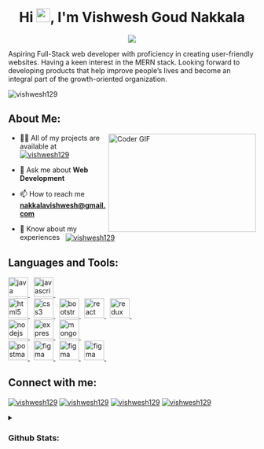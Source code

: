 

<h1 align="center">Hi <img src="https://media.giphy.com/media/hvRJCLFzcasrR4ia7z/giphy.gif" width="28">, I'm Vishwesh Goud Nakkala</h1>
<p align="center">
  <img src="https://readme-typing-svg.herokuapp.com/?lines=MERN+Stack+Developer+from+India&color=F77F18&center=true&width=500&height=40"/>
</p>

<p>Aspiring Full-Stack web developer with proficiency in creating user-friendly websites. Having a keen interest in the MERN stack. Looking forward to developing products that help improve people’s lives and become an integral part of the growth-oriented organization.</p>

<p align="left"> <img src="https://komarev.com/ghpvc/?username=vishwesh129&label=Profile%20views&color=red&style=for-the-badge" alt="vishwesh129" /> </p>

## About Me:
<img align="right" alt="Coder GIF" height=200 width=300 src="https://cdn.dribbble.com/users/14374/screenshots/3153764/media/08149640c0762f4fe83af0e15378d5bc.gif" />


- 👨‍💻 All of my projects are available at &nbsp; <a href="https://vishwesh129.github.io" target="blank"><img align="center" src="https://img.shields.io/badge/-Portfolio-purple?style=for-the-badge&logo=Github&logoColor=white" alt="vishwesh129" /></a>

- 💬 Ask me about **Web Development**

- 📫 How to reach me **nakkalavishwesh@gmail.com**

- 📄 Know about my experiences &nbsp; <a href="https://drive.google.com/file/d/1V6YjI9ekR3lIPcNDnVtJZhJCa14Nfmer/view?usp=sharing" target="blank"><img align="center" src="https://img.shields.io/badge/-Resume-orange?style=for-the-badge" alt="vishwesh129" /></a>

## Languages and Tools:
<p align="left"> 
  <a href="https://www.java.com" target="_blank" > 
    <img src="https://www.vectorlogo.zone/logos/java/java-icon.svg" alt="java" width="40" height="40"/> 
  </a> 
  &nbsp;
  <a href="https://developer.mozilla.org/en-US/docs/Web/JavaScript" target="_blank"> 
    <img src="https://upload.vectorlogo.zone/logos/javascript/images/239ec8a4-163e-4792-83b6-3f6d96911757.svg" alt="javascript" width="40" height="40"/> 
  </a> 
  &nbsp;
  <br />
  <a href="https://www.w3.org/html/" target="_blank"> 
    <img src="https://www.vectorlogo.zone/logos/w3_html5/w3_html5-icon.svg" alt="html5" width="40" height="40"/> 
  </a> 
  &nbsp;
  <a href="https://www.w3schools.com/css/" target="_blank" > 
    <img src="https://www.vectorlogo.zone/logos/w3_css/w3_css-icon.svg" alt="css3" width="40" height="40"/> 
  </a> 
  &nbsp;
  <a href="https://getbootstrap.com" target="_blank" > 
    <img src="https://upload.vectorlogo.zone/logos/getbootstrap/images/987f8f6c-263a-47b1-a85d-853cfca215d9.svg" alt="bootstrap" width="40" height="40"/>      </a> 
  &nbsp;
  <a href="https://reactjs.org/" target="_blank"> 
    <img src="https://www.vectorlogo.zone/logos/reactjs/reactjs-icon.svg" alt="react" width="40" height="40"/> 
  </a> 
  &nbsp;
  <a href="https://redux.js.org" target="_blank"> 
    <img src="https://cdn.worldvectorlogo.com/logos/redux.svg" alt="redux" width="40" height="40"/> 
  </a> 
  &nbsp;
  <br />
  <a href="https://nodejs.org" target="_blank"> 
    <img src="https://www.vectorlogo.zone/logos/nodejs/nodejs-icon.svg" alt="nodejs" width="40" height="40"/> 
  </a> 
  &nbsp;
  <a href="https://expressjs.com" target="_blank" rel="noreferrer"> 
    <img src="https://www.vectorlogo.zone/logos/expressjs/expressjs-icon.svg" alt="express" width="40" height="40"/> 
  </a> 
  &nbsp;
  <a href="https://www.mongodb.com/" target="_blank" rel="noreferrer"> 
    <img src="https://www.vectorlogo.zone/logos/mongodb/mongodb-icon.svg" alt="mongodb" width="40" height="40"/> 
  </a> 
  &nbsp;
  <br />
  <a href="https://postman.com" target="_blank" rel="noreferrer"> 
    <img src="https://www.vectorlogo.zone/logos/getpostman/getpostman-icon.svg" alt="postman" width="40" height="40"/> 
  </a> 
  &nbsp;
  <a href="https://www.figma.com/" target="_blank" rel="noreferrer"> 
    <img src="https://www.vectorlogo.zone/logos/figma/figma-icon.svg" alt="figma" width="40" height="40"/> 
  </a> 
  &nbsp;
  <a href="https://www.inkscape.com/" target="_blank" rel="noreferrer"> 
    <img src="https://www.vectorlogo.zone/logos/inkscape/inkscape-icon.svg" alt="figma" width="40" height="40"/> 
  </a> 
  &nbsp;
  <a href="https://www.canva.com/" target="_blank" rel="noreferrer"> 
    <img src="https://www.vectorlogo.zone/logos/canva/canva-icon.svg" alt="figma" width="40" height="40"/> 
  </a> 
  &nbsp;
</p>

## Connect with me:
<p align="left">
<a href="https://linkedin.com/in/vishwesh129/" target="blank"><img align="center" src="https://img.shields.io/badge/-LinkedIn-0e76a8?style=for-the-badge&logo=Linkedin&logoColor=white" alt="vishwesh129" /></a>
<a href="https://instagram.com/vishwesshhh_/" target="blank"><img align="center" src="https://img.shields.io/badge/-Instagram-%23E4405F?style=for-the-badge&logo=Instagram&logoColor=white" alt="vishwesh129" /></a>
<a href="https://twitter.com/VishuVishwesh" target="blank"><img align="center" src="https://img.shields.io/badge/-Twitter-1d9bf0?style=for-the-badge&logo=Twitter&logoColor=white" alt="vishwesh129" /></a>
<a href="https://t.me/reactjssolution" target="blank"><img align="center" src="https://img.shields.io/badge/-Telegram-3390ec?style=for-the-badge&logo=Telegram&logoColor=white" alt="vishwesh129" /></a>
</p>

<details>
  <br />
  <summary align="left"><h3>Github Stats:</h3></summary>
  <p align="center">
    <img width="70%" src="https://github-readme-stats.vercel.app/api?username=vishwesh129&show_icons=true&locale=en&theme=radical"  alt="vishwesh129" />
  </p>
  <p align="center">
    <img  width="70%" src="https://github-readme-streak-stats.herokuapp.com/?user=vishwesh129&theme=radical" alt="vishwesh129" />
  </p>
</details>
